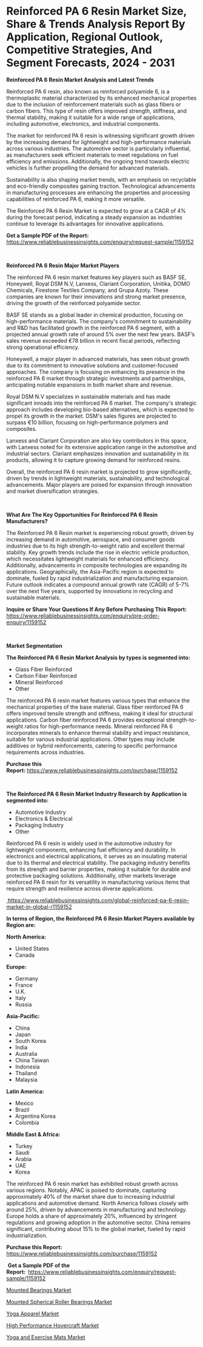 <p><h1>Reinforced PA 6 Resin Market Size, Share & Trends Analysis Report By Application, Regional Outlook, Competitive Strategies, And Segment Forecasts, 2024 - 2031</h1></p><p><strong>Reinforced PA 6 Resin Market Analysis and Latest Trends</strong></p>
<p><p>Reinforced PA 6 resin, also known as reinforced polyamide 6, is a thermoplastic material characterized by its enhanced mechanical properties due to the inclusion of reinforcement materials such as glass fibers or carbon fibers. This type of resin offers improved strength, stiffness, and thermal stability, making it suitable for a wide range of applications, including automotive, electronics, and industrial components.</p><p>The market for reinforced PA 6 resin is witnessing significant growth driven by the increasing demand for lightweight and high-performance materials across various industries. The automotive sector is particularly influential, as manufacturers seek efficient materials to meet regulations on fuel efficiency and emissions. Additionally, the ongoing trend towards electric vehicles is further propelling the demand for advanced materials.</p><p>Sustainability is also shaping market trends, with an emphasis on recyclable and eco-friendly composites gaining traction. Technological advancements in manufacturing processes are enhancing the properties and processing capabilities of reinforced PA 6, making it more versatile.</p><p>The Reinforced PA 6 Resin Market is expected to grow at a CAGR of 4% during the forecast period, indicating a steady expansion as industries continue to leverage its advantages for innovative applications.</p></p>
<p><strong>Get a Sample PDF of the Report:&nbsp;</strong> <a href="https://www.reliablebusinessinsights.com/enquiry/request-sample/1159152?utm_campaign=57&utm_medium=2&utm_source=Github&utm_content=ia&utm_term=17112024&utm_id=reinforced-pa-6-resin">https://www.reliablebusinessinsights.com/enquiry/request-sample/1159152</a></p>
<p>&nbsp;</p>
<p><strong>Reinforced PA 6 Resin Major Market Players</strong></p>
<p><p>The reinforced PA 6 resin market features key players such as BASF SE, Honeywell, Royal DSM N.V, Lanxess, Clariant Corporation, Unitika, DOMO Chemicals, Firestone Textiles Company, and Grupa Azoty. These companies are known for their innovations and strong market presence, driving the growth of the reinforced polyamide sector.</p><p>BASF SE stands as a global leader in chemical production, focusing on high-performance materials. The company's commitment to sustainability and R&D has facilitated growth in the reinforced PA 6 segment, with a projected annual growth rate of around 5% over the next few years. BASF’s sales revenue exceeded €78 billion in recent fiscal periods, reflecting strong operational efficiency.</p><p>Honeywell, a major player in advanced materials, has seen robust growth due to its commitment to innovative solutions and customer-focused approaches. The company is focusing on enhancing its presence in the reinforced PA 6 market through strategic investments and partnerships, anticipating notable expansions in both market share and revenue.</p><p>Royal DSM N.V specializes in sustainable materials and has made significant inroads into the reinforced PA 6 market. The company's strategic approach includes developing bio-based alternatives, which is expected to propel its growth in the market. DSM's sales figures are projected to surpass €10 billion, focusing on high-performance polymers and composites.</p><p>Lanxess and Clariant Corporation are also key contributors in this space, with Lanxess noted for its extensive application range in the automotive and industrial sectors. Clariant emphasizes innovation and sustainability in its products, allowing it to capture growing demand for reinforced resins.</p><p>Overall, the reinforced PA 6 resin market is projected to grow significantly, driven by trends in lightweight materials, sustainability, and technological advancements. Major players are poised for expansion through innovation and market diversification strategies.</p></p>
<p>&nbsp;</p>
<p><strong>What Are The Key Opportunities For Reinforced PA 6 Resin Manufacturers?</strong></p>
<p><p>The Reinforced PA 6 Resin market is experiencing robust growth, driven by increasing demand in automotive, aerospace, and consumer goods industries due to its high strength-to-weight ratio and excellent thermal stability. Key growth trends include the rise in electric vehicle production, which necessitates lightweight materials for enhanced efficiency. Additionally, advancements in composite technologies are expanding its applications. Geographically, the Asia-Pacific region is expected to dominate, fueled by rapid industrialization and manufacturing expansion. Future outlook indicates a compound annual growth rate (CAGR) of 5-7% over the next five years, supported by innovations in recycling and sustainable materials.</p></p>
<p><strong>Inquire or Share Your Questions If Any Before Purchasing This Report:</strong> <a href="https://www.reliablebusinessinsights.com/enquiry/pre-order-enquiry/1159152?utm_campaign=57&utm_medium=2&utm_source=Github&utm_content=ia&utm_term=17112024&utm_id=reinforced-pa-6-resin">https://www.reliablebusinessinsights.com/enquiry/pre-order-enquiry/1159152</a></p>
<p>&nbsp;</p>
<p><strong>Market Segmentation</strong></p>
<p><strong>The Reinforced PA 6 Resin Market Analysis by types is segmented into:</strong></p>
<p><ul><li>Glass Fiber Reinforced</li><li>Carbon Fiber Reinforced</li><li>Mineral Reinforced</li><li>Other</li></ul></p>
<p><p>The reinforced PA 6 resin market features various types that enhance the mechanical properties of the base material. Glass fiber reinforced PA 6 offers improved tensile strength and stiffness, making it ideal for structural applications. Carbon fiber reinforced PA 6 provides exceptional strength-to-weight ratios for high-performance needs. Mineral reinforced PA 6 incorporates minerals to enhance thermal stability and impact resistance, suitable for various industrial applications. Other types may include additives or hybrid reinforcements, catering to specific performance requirements across industries.</p></p>
<p><strong>Purchase this Report:&nbsp;</strong><a href="https://www.reliablebusinessinsights.com/purchase/1159152?utm_campaign=57&utm_medium=2&utm_source=Github&utm_content=ia&utm_term=17112024&utm_id=reinforced-pa-6-resin">https://www.reliablebusinessinsights.com/purchase/1159152</a></p>
<p>&nbsp;</p>
<p><strong>The Reinforced PA 6 Resin Market Industry Research by Application is segmented into:</strong></p>
<p><ul><li>Automotive Industry</li><li>Electronics & Electrical</li><li>Packaging Industry</li><li>Other</li></ul></p>
<p><p>Reinforced PA 6 resin is widely used in the automotive industry for lightweight components, enhancing fuel efficiency and durability. In electronics and electrical applications, it serves as an insulating material due to its thermal and electrical stability. The packaging industry benefits from its strength and barrier properties, making it suitable for durable and protective packaging solutions. Additionally, other markets leverage reinforced PA 6 resin for its versatility in manufacturing various items that require strength and resilience across diverse applications.</p></p>
<p><a href="https://www.reliablebusinessinsights.com/global-reinforced-pa-6-resin-market-in-global-r1159152?utm_campaign=57&utm_medium=2&utm_source=Github&utm_content=ia&utm_term=17112024&utm_id=reinforced-pa-6-resin">&nbsp;https://www.reliablebusinessinsights.com/global-reinforced-pa-6-resin-market-in-global-r1159152</a></p>
<p><strong>In terms of Region, the Reinforced PA 6 Resin Market Players available by Region are:</strong></p>
<p>
    <p> <strong> North America: </strong>
        <ul>
            <li>United States</li>
            <li>Canada</li>
        </ul>
        </p> 
    <p> <strong> Europe: </strong>
        <ul>
            <li>Germany</li>
            <li>France</li>
            <li>U.K.</li>
            <li>Italy</li>
            <li>Russia</li>
        </ul>
        </p> 
    <p> <strong> Asia-Pacific: </strong>
        <ul>
            <li>China</li>
            <li>Japan</li>
            <li>South Korea</li>
            <li>India</li>
            <li>Australia</li>
            <li>China Taiwan</li>
            <li>Indonesia</li>
            <li>Thailand</li>
            <li>Malaysia</li>
        </ul>
        </p> 
    <p> <strong> Latin America: </strong>
        <ul>
            <li>Mexico</li>
            <li>Brazil</li>
            <li>Argentina Korea</li>
            <li>Colombia</li>
        </ul>
        </p> 
    <p> <strong> Middle East & Africa: </strong>
        <ul>
            <li>Turkey</li>
            <li>Saudi</li>
            <li>Arabia</li>
            <li>UAE</li>
            <li>Korea</li>
        </ul>
    </p>
    </p>
<p><p>The reinforced PA 6 resin market has exhibited robust growth across various regions. Notably, APAC is poised to dominate, capturing approximately 40% of the market share due to increasing industrial applications and automotive demand. North America follows closely with around 25%, driven by advancements in manufacturing and technology. Europe holds a share of approximately 20%, influenced by stringent regulations and growing adoption in the automotive sector. China remains significant, contributing about 15% to the global market, fueled by rapid industrialization.</p></p>
<p><strong>Purchase this Report: </strong><a href="https://www.reliablebusinessinsights.com/purchase/1159152?utm_campaign=57&utm_medium=2&utm_source=Github&utm_content=ia&utm_term=17112024&utm_id=reinforced-pa-6-resin">https://www.reliablebusinessinsights.com/purchase/1159152</a></p>
<p>&nbsp;<strong>Get a Sample PDF of the Report:&nbsp;&nbsp;</strong><a href="https://www.reliablebusinessinsights.com/enquiry/request-sample/1159152?utm_campaign=57&utm_medium=2&utm_source=Github&utm_content=ia&utm_term=17112024&utm_id=reinforced-pa-6-resin">https://www.reliablebusinessinsights.com/enquiry/request-sample/1159152</a></p>
<p><strong></strong></p>
<p><p><a href="https://www.linkedin.com/pulse/mounted-bearings-market-size-share-trends-analysis-report-fsk2c?utm_campaign=57&utm_medium=2&utm_source=Github&utm_content=ia&utm_term=17112024&utm_id=reinforced-pa-6-resin">Mounted Bearings Market</a></p><p><a href="https://www.linkedin.com/pulse/global-mounted-spherical-roller-bearings-market-focus-product-wne6c?utm_campaign=57&utm_medium=2&utm_source=Github&utm_content=ia&utm_term=17112024&utm_id=reinforced-pa-6-resin">Mounted Spherical Roller Bearings Market</a></p><p><a href="https://issuu.com/reportprime-2/docs/yoga-apparel-market-size-2030.pptx_13f4e0bb87b970?utm_campaign=57&utm_medium=2&utm_source=Github&utm_content=ia&utm_term=17112024&utm_id=reinforced-pa-6-resin">Yoga Apparel Market</a></p><p><a href="https://github.com/AshrafKhan865/Market-Research-Report-List-1/blob/main/high-performance-hovercraft-market.md?utm_campaign=57&utm_medium=2&utm_source=Github&utm_content=ia&utm_term=17112024&utm_id=reinforced-pa-6-resin">High Performance Hovercraft Market</a></p><p><a href="https://issuu.com/reportprime-2/docs/yoga-and-exercise-mats-market-size-_ad33ad65856531?utm_campaign=57&utm_medium=2&utm_source=Github&utm_content=ia&utm_term=17112024&utm_id=reinforced-pa-6-resin">Yoga and Exercise Mats Market</a></p></p>